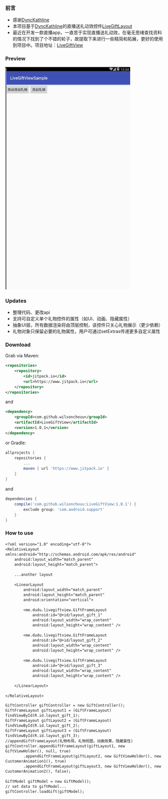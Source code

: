 ### 前言

- 感谢[DyncKathline][1]
- 本项目基于[DyncKathline][1]的直播送礼动效控件[LiveGiftLayout][2]
- 最近在开发一款直播app，一直苦于实现直播送礼动效，在毫无思绪查找资料的情况下找到了个不错的轮子，故提取下来进行一些精简和拓展，更好的使用到项目中。项目地址：[LiveGiftView][3]

### Preview

![image](https://github.com/wilsonchouu/LiveGiftView/blob/master/screenshot/screenshot.gif?raw=true) 

### Updates

- 整理代码、更改api
- 支持可自定义单个礼物控件的属性（如UI、动画、隐藏属性）
- 抽象UI层，所有数据渲染将由顶层控制，该控件只关心礼物展示（更少依赖）
- 礼物对象只保留必要的礼物属性，用户可通过setExtras传递更多自定义属性

### Download

Grab via Maven:

```xml
<repositories>
	<repository>
		<id>jitpack.io</id>
		<url>https://www.jitpack.io</url>
	</repository>
</repositories>
```
and
```xml
<dependency>
    <groupId>com.github.wilsonchouu</groupId>
    <artifactId>LiveGiftView</artifactId>
    <version>1.0.1</version>
</dependency>
```

or Gradle:
```groovy
allprojects {
	repositories {
		...
		maven { url 'https://www.jitpack.io' }
	}
}
```
and
```groovy
dependencies {
    compile('com.github.wilsonchouu:LiveGiftView:1.0.1') {
        exclude group: 'com.android.support'
    }
}
```

### How to use

```
<?xml version="1.0" encoding="utf-8"?>
<RelativeLayout xmlns:android="http://schemas.android.com/apk/res/android"
    android:layout_width="match_parent"
    android:layout_height="match_parent">

    ...another layout

    <LinearLayout
        android:layout_width="match_parent"
        android:layout_height="match_parent"
        android:orientation="vertical">

        <me.dudu.livegiftview.GiftFrameLayout
            android:id="@+id/layout_gift_1"
            android:layout_width="wrap_content"
            android:layout_height="wrap_content" />

        <me.dudu.livegiftview.GiftFrameLayout
            android:id="@+id/layout_gift_2"
            android:layout_width="wrap_content"
            android:layout_height="wrap_content" />

        <me.dudu.livegiftview.GiftFrameLayout
            android:id="@+id/layout_gift_3"
            android:layout_width="wrap_content"
            android:layout_height="wrap_content" />

    </LinearLayout>

</RelativeLayout>
```
```
GiftController giftController = new GiftController();
GiftFrameLayout giftLayout1 = (GiftFrameLayout) findViewById(R.id.layout_gift_1);
GiftFrameLayout giftLayout2 = (GiftFrameLayout) findViewById(R.id.layout_gift_2);
GiftFrameLayout giftLayout3 = (GiftFrameLayout) findViewById(R.id.layout_gift_3);
//appendGiftFrameLayout(礼物布局，礼物视图，动画效果，隐藏属性)
giftController.appendGiftFrameLayout(giftLayout1, new GiftViewHolder(), null, true)
        .appendGiftFrameLayout(giftLayout2, new GiftViewHolder(), new CustomerAnimation1(), true)
        .appendGiftFrameLayout(giftLayout3, new GiftViewHolder(), new CustomerAnimation2(), false);

GiftModel giftModel = new GiftModel();
// set data to giftModel...
giftController.loadGift(giftModel);
```

[1]:https://github.com/DyncKathline
[2]:https://github.com/DyncKathline/LiveGiftLayout
[3]:https://github.com/wilsonchouu/LiveGiftView